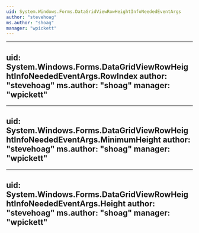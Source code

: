 ```yaml
---
uid: System.Windows.Forms.DataGridViewRowHeightInfoNeededEventArgs
author: "stevehoag"
ms.author: "shoag"
manager: "wpickett"
---
```


---
uid: System.Windows.Forms.DataGridViewRowHeightInfoNeededEventArgs.RowIndex
author: "stevehoag"
ms.author: "shoag"
manager: "wpickett"
---

---
uid: System.Windows.Forms.DataGridViewRowHeightInfoNeededEventArgs.MinimumHeight
author: "stevehoag"
ms.author: "shoag"
manager: "wpickett"
---

---
uid: System.Windows.Forms.DataGridViewRowHeightInfoNeededEventArgs.Height
author: "stevehoag"
ms.author: "shoag"
manager: "wpickett"
---
